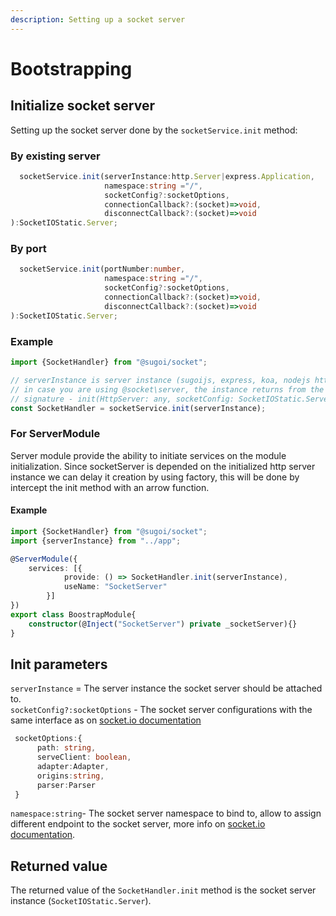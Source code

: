 ```yaml
---
description: Setting up a socket server
---
```


# Bootstrapping

## Initialize socket server 

Setting up the socket server done by the `socketService.init` method:

### By existing server

```typescript
  socketService.init(serverInstance:http.Server|express.Application,
                     namespace:string ="/",
                     socketConfig?:socketOptions,
                     connectionCallback?:(socket)=>void,
                     disconnectCallback?:(socket)=>void
):SocketIOStatic.Server;
```

### By port



```typescript
  socketService.init(portNumber:number,
                     namespace:string ="/",
                     socketConfig?:socketOptions,
                     connectionCallback?:(socket)=>void,
                     disconnectCallback?:(socket)=>void
):SocketIOStatic.Server;
```

### Example

```typescript
import {SocketHandler} from "@sugoi/socket";

// serverInstance is server instance (sugoijs, express, koa, nodejs http etc.)
// in case you are using @socket\server, the instance returns from the 'listen' method
// signature - init(HttpServer: any, socketConfig: SocketIOStatic.ServerOptions, namespace: string): SocketIOStatic.Server
const SocketHandler = socketService.init(serverInstance);
```

### For ServerModule

Server module provide the ability to initiate services on the module initialization. Since socketServer is depended on the initialized http server instance we can delay it creation by using factory, this will be done by intercept the init method with an arrow function.

#### Example

```typescript
import {SocketHandler} from "@sugoi/socket";
import {serverInstance} from "../app";

@ServerModule({
    services: [{
            provide: () => SocketHandler.init(serverInstance),
            useName: "SocketServer"
        }]
})
export class BoostrapModule{
    constructor(@Inject("SocketServer") private _socketServer){}
}
```

## Init parameters

`serverInstance` =  The server instance the socket server should be attached to.  
`socketConfig?:socketOptions` - The socket server configurations with the same interface as on [socket.io documentation](https://socket.io/docs/server-api/)

```typescript
 socketOptions:{
      path: string,
      serveClient: boolean,
      adapter:Adapter,
      origins:string,
      parser:Parser
 }
```

`namespace:string`- The socket server namespace to bind to, allow to assign different endpoint to the socket server, more info on [socket.io documentation](https://socket.io/docs/rooms-and-namespaces/).

## Returned value

The returned value of the `SocketHandler.init` method is the socket server instance \(`SocketIOStatic.Server`\).

